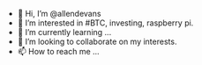 - 👋 Hi, I’m @allendevans
- 👀 I’m interested in #BTC, investing, raspberry pi.
- 🌱 I’m currently learning ...
- 💞️ I’m looking to collaborate on my interests.
- 📫 How to reach me ...

<!---
allendevans/allendevans is a ✨ special ✨ repository because its `README.md` (this file) appears on your GitHub profile.
You can click the Preview link to take a look at your changes.
--->
